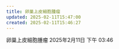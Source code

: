 ```yaml
---
title: 卵巢上皮細胞腫瘤
updated: 2025-02-11T15:47:00
created: 2025-02-11T15:46:27
---
```


卵巢上皮細胞腫瘤
2025年2月11日
下午 03:46
